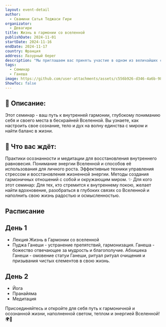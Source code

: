 ```yaml
---
layout: event-detail
author: 
  - Свамини Сатья Теджаси Гири
organizator:
  - Девагири
title: Жизнь в гармонии со вселенной
publishDate: 2024-11-01
startDate: 2024-11-16
endDate: 2024-11-17
country: Франция
address: Лазурный берег
description: "Мы приглашаем вас принять участие в одном из величайших событий, которое стоит посетить хотя бы раз в жизни. Это уникальная возможность встретиться с просветленными мастерами, окунуться в священный мир Дхармы, ощутив силу древних традиций"
tags:
  - Семинар
  - Ганеша
image: https://github.com/user-attachments/assets/c556b926-d346-4a6b-984b-bab68da62667
ShowToc: false
---
```


## 🔮 Описание:
Этот семинар - ваш путь к внутренней гармонии, глубокому пониманию себя и своего места в бескрайней Вселенной. Вы узнаете, как настроить свое сознание, тело и дух на волну единства с миром и найти баланс в жизни.

## 🌟 Что вас ждёт:
Практики осознанности и медитации для восстановления внутреннего равновесия.
Понимание энергии Вселенной и способов её использования для личного роста.
Эффективные техники управления стрессом и восстановления жизненной энергии.
Методы создания гармоничных отношений с собой и окружающим миром.
✨ Для кого этот семинар:
Для тех, кто стремится к внутреннему покою, желает найти вдохновение, разобраться в глубоких связях со Вселенной и наполнить свою жизнь радостью и осмысленностью.

## Расписание
## День 1
- Лекция Жизнь в Гармонии со вселенной
- Пуджа Ганеши - устранение препятствий, гармонизация.
Ганеша - божество отвечающее за мудрость и благополучие.
Абхишека Ганеши - омовение статуи Ганеши, ритуал ритуал очищения и призывания чистых єлементов в свою жизнь.

## День 2
- Йога
- Пранайяма
- Медитация

Присоединяйтесь и откройте для себя путь к гармоничной и осознанной жизни, наполненной светом, теплом и энергией Вселенной! 🌍💫
